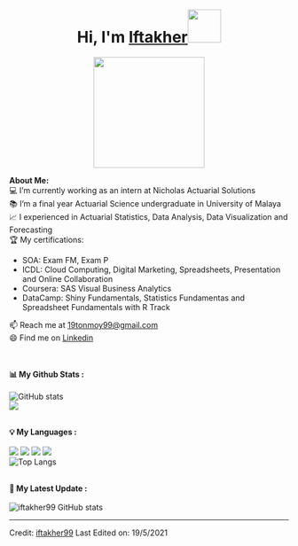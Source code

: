 # <h1 align="center">Hi, I'm <a href="https://github.com/iftakher99">Iftakher<a><img src="https://github.com/iftakher99/iftakher99/blob/main/wave.gif" width="60px" /></h1>
    
<p align="center">
    <img width="200" src="https://avatars.githubusercontent.com/u/73179862?v=4">
</p>

<div>
<strong>About Me:</strong><br>
💻 I’m currently working as an intern at Nicholas Actuarial Solutions<br>
📚 I’m a final year Actuarial Science undergraduate in University of Malaya<br>
📈 I experienced in Actuarial Statistics, Data Analysis, Data Visualization and Forecasting<br>
🏆 My certifications: 
<ul>
  <li>SOA: Exam FM, Exam P</li>
  <li>ICDL: Cloud Computing, Digital Marketing, Spreadsheets, Presentation and Online Collaboration</li>
  <li>Coursera: SAS Visual Business Analytics</li>
  <li>DataCamp: Shiny Fundamentals, Statistics Fundamentas and Spreadsheet Fundamentals with R Track</li>
</ul>
📫 Reach me at <a href="mailto:19tonmoy99@gmail.com">19tonmoy99@gmail.com</a><br>
😄 Find me on <a href="https://www.linkedin.com/in/iftakher-mahmud/">Linkedin</a><br><br><br>

<strong>📊 My Github Stats :</strong><br><br>
![GitHub stats](https://github-readme-stats.vercel.app/api?username=iftakher99&show_icons=true&count_private=true&include_all_commits=true&theme=radical)<br>
<img align="center" src="https://github-readme-streak-stats.herokuapp.com/?user=iftakher99&theme=radical&hide_border=true"/><br><br>

<strong>💡 My Languages :</strong><br><br>
<img src="https://img.shields.io/badge/-R-lightgrey?style=plastic"/>
<img src="https://img.shields.io/badge/-HTML-lightgrey?style=plastic"/>
<img src="https://img.shields.io/badge/-CSS-lightgrey?style=plastic"/>
<img src="https://img.shields.io/badge/-C++-lightgrey?style=plastic"/><br>
![Top Langs](https://github-readme-stats.vercel.app/api/top-langs/?username=iftakher99&langs_count_private=true&theme=radical&card_width=445)<br><br>

<strong>🚀 My Latest Update :</strong><br><br>
![iftakher99 GitHub stats](https://github-readme-stats.vercel.app/api?username=iftakher99&show_icons=true&theme=radical)

</div>

------
Credit: [iftakher99](https://github.com/iftakher99)
Last Edited on: 19/5/2021

